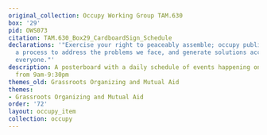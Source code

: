 ```yaml
---
original_collection: Occupy Working Group TAM.630
box: '29'
pid: OWS073
citation: TAM.630_Box29_CardboardSign_Schedule
declarations: '"Exercise your right to peaceably assemble; occupy public space; create
  a process to address the problems we face, and generate solutions accessible to
  everyone."'
description: A posterboard with a daily schedule of events happening on a Thursday
  from 9am-9:30pm
themes_old: Grassroots Organizing and Mutual Aid
themes:
- Grassroots Organizing and Mutual Aid
order: '72'
layout: occupy_item
collection: occupy
---
```

